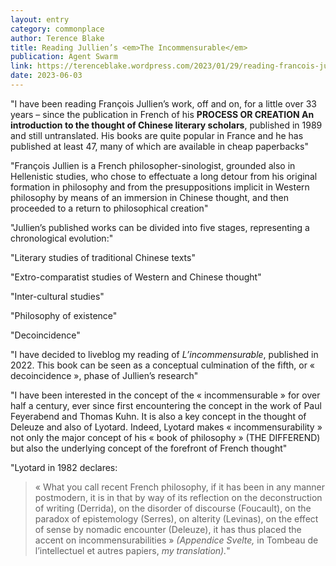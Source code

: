 ```yaml
---
layout: entry
category: commonplace
author: Terence Blake
title: Reading Jullien’s <em>The Incommensurable</em>
publication: Agent Swarm
link: https://terenceblake.wordpress.com/2023/01/29/reading-francois-julliens-the-incommensurable-0-from-extro-comparatism-to-decoincidence/
date: 2023-06-03
---
```


"I have been reading François Jullien’s work, off and on, for a little over 33 years – since the publication in French of his **PROCESS OR CREATION An introduction to the thought of Chinese literary scholars**, published in 1989 and still untranslated. His books are quite popular in France and he has published at least 47, many of which are available in cheap paperbacks"

"François Jullien is a French philosopher-sinologist, grounded also in Hellenistic studies, who chose to effectuate a long detour from his original formation in philosophy and from the presuppositions implicit in Western philosophy by means of an immersion in Chinese thought, and then proceeded to a return to philosophical creation"

"Jullien’s published works can be divided into five stages, representing a chronological evolution:"

"Literary studies of traditional Chinese texts"

"Extro-comparatist studies of Western and Chinese thought"

"Inter-cultural studies"

"Philosophy of existence"

"Decoincidence"

"I have decided to liveblog my reading of *L’incommensurable*, published in 2022. This book can be seen as a conceptual culmination of the fifth, or « decoincidence », phase of Jullien’s research"

"I have been interested in the concept of the « incommensurable » for over half a century, ever since first encountering the concept in the work of Paul Feyerabend and Thomas Kuhn. It is also a key concept in the thought of Deleuze and also of Lyotard. Indeed, Lyotard makes « incommensurability » not only the major concept of his « book of philosophy » (THE DIFFEREND) but also the underlying concept of the forefront of French thought"

"Lyotard in 1982 declares:

> « What you call recent French philosophy, if it has been in any manner postmodern, it is in that by way of its reflection on the deconstruction of writing (Derrida), on the disorder of discourse (Foucault), on the paradox of epistemology (Serres), on alterity (Levinas), on the effect of sense by nomadic encounter (Deleuze), it has thus placed the accent on incommensurabilities » *(Appendice Svelte,* in Tombeau de l’intellectuel et autres papiers, *my translation).*"
